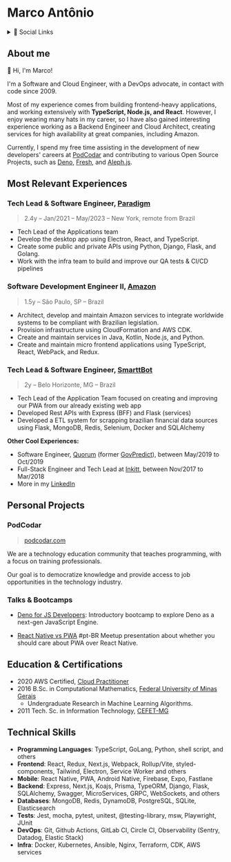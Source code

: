 # Marco Antônio

<details>
  <summary>🔗 Social Links</summary>
  
  
  - [github.com/marco-souza](https://github.com/marco-souza)
  - [in/masouzajunior](https://linkedin.com/in/masouzajunior)
  - [ma.souza.junior@gmail.com](mailto://ma.souza.junior@gmail.com)
  - [stackoverflow.com/marco-antônio](https://stackoverflow.com/marco-antônio)
</details>


## About me

👋 Hi, I'm Marco!

I'm a Software and Cloud Engineer, with a DevOps advocate, in contact with code since 2009.

Most of my experience comes from building frontend-heavy applications, and working extensively with **TypeScript, Node.js, and React**. However, I enjoy wearing many hats in my career, so I have also gained interesting experience working as a Backend Engineer and Cloud Architect, creating services for high availability at great companies, including Amazon.

Currently, I spend my free time assisting in the development of new developers' careers at [PodCodar](https://podcodar.com) and contributing to various Open Source Projects, such as [Deno](https://deno.land), [Fresh](https://fresh.deno.dev), and [Aleph.js](https://aleph.deno.dev).

## Most Relevant Experiences

### Tech Lead & Software Engineer, [Paradigm](https://paradigm.co)
> 2.4y – Jan/2021 – May/2023 – New York, remote from Brazil

- Tech Lead of the Applications team
- Develop the desktop app using Electron, React, and TypeScript.
- Create some public and private APIs using Python, Django, Flask, and Golang.
- Work with the infra team to build and improve our QA tests & CI/CD pipelines

### Software Development Engineer II, [Amazon](https://amazon.com)
> 1.5y – São Paulo, SP – Brazil

- Architect, develop and maintain Amazon services to integrate worldwide systems to be compliant with Brazilian legislation.
- Provision infrastructure using CloudFormation and AWS CDK.
- Create and maintain services in Java, Kotlin, Node.js, and Python.
- Create and maintain micro frontend applications using TypeScript, React, WebPack, and Redux.

### Tech Lead & Software Engineer, [SmarttBot](https://smarttBot.com)
> 2y – Belo Horizonte, MG – Brazil

- Tech Lead of the Application Team focused on creating and improving our PWA from our already existing web app
- Developed Rest APIs with Express (BFF) and Flask (services)
- Developed a ETL system for scrapping brazilian financial data sources using Flask, MongoDB, Redis, Selenium, Docker and SQLAlchemy

**Other Cool Experiences:**

- Software Engineer, [Quorum](https://quorum.us) (former [GovPredict](https://govpredict.com)), between May/2019 to Oct/2019
- Full-Stack Engineer and Tech Lead at [Inkitt](https://inkitt.com), between Nov/2017 to Mar/2018
- More in my [LinkedIn](https://linkedin.com/in/masouzajunior)


## Personal Projects

### PodCodar
> [podcodar.com](https://podcodar.com)  

We are a technology education community that teaches programming, with a focus on training professionals.

Our goal is to democratize knowledge and provide access to job opportunities in the technology industry.

### Talks & Bootcamps

- [Deno for JS Developers](https://marco-souza.notion.site/Deno-for-developers-f2e716b0697747159071a1b4b7d2d3b8):
Introductory bootcamp to explore Deno as a next-gen JavaScript Engine.

- [React Native vs PWA](https://github.com/marco-souza) #pt-BR 
Meetup presentation about whether you should care about PWA over React Native.

## Education & Certifications

- 2020 AWS Certified, [Cloud Practitioner](https://www.credly.com/badges/3e20fa2f-07c9-40aa-b486-9fbdaaef40fb?source=linked_in_profile)
- 2016 B.Sc. in Computational Mathematics, [Federal University of Minas Gerais](https://ufmg.br/)
  -  Undergraduate Research in Machine Learning Algorithms.
- 2011 Tech. Sc. in Information Technology, [CEFET-MG](https://www.cefetmg.br/)

## Technical Skills

- **Programming Languages**: TypeScript, GoLang, Python, shell script, and others
- **Frontend**: React, Redux, Next.js, Webpack, Rollup/Vite, styled-components, Tailwind, Electron, Service Worker and others
- **Mobile**: React Native, PWA, Android Native, Firebase, Expo, Fastlane
- **Backend**: Express, Next.js, Koajs, Prisma, TypeORM, Django, Flask, SQLAlchemy, Swagger, MicroServices, GRPC, WebSockets, and others 
- **Databases**: MongoDB, Redis, DynamoDB, PostgreSQL, SQLite, Elasticsearch
- **Tests**: Jest, mocha, pytest, unitest, @testing-library, msw, Playwright, JUnit
- **DevOps**: Git, Github Actions, GitLab CI, Circle CI, Observability (Sentry, Datadog, Elastic Stack)
- **Infra**: Docker, Kubernetes, Ansible, Nginx, Terraform, CDK, AWS services
